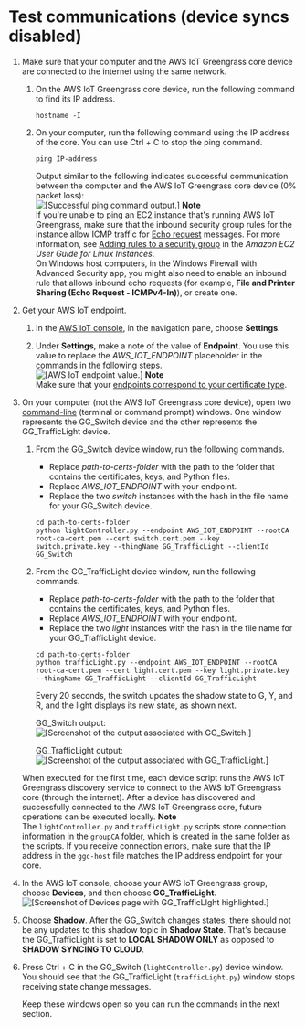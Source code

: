 # Test communications \(device syncs disabled\)<a name="comms-disabled"></a>

1. <a name="ping-device"></a>Make sure that your computer and the AWS IoT Greengrass core device are connected to the internet using the same network\.

   1. On the AWS IoT Greengrass core device, run the following command to find its IP address\.

      ```
      hostname -I
      ```

   1. On your computer, run the following command using the IP address of the core\. You can use Ctrl \+ C to stop the ping command\.

      ```
      ping IP-address
      ```

      Output similar to the following indicates successful communication between the computer and the AWS IoT Greengrass core device \(0% packet loss\):  
![\[Successful ping command output.\]](http://docs.aws.amazon.com/greengrass/latest/developerguide/images/gg-get-started-075.5.png)
**Note**  
If you're unable to ping an EC2 instance that's running AWS IoT Greengrass, make sure that the inbound security group rules for the instance allow ICMP traffic for [Echo request](https://docs.aws.amazon.com/AWSEC2/latest/UserGuide/security-group-rules-reference.html#sg-rules-ping) messages\. For more information, see [ Adding rules to a security group](https://docs.aws.amazon.com/AWSEC2/latest/UserGuide/using-network-security.html#adding-security-group-rule) in the *Amazon EC2 User Guide for Linux Instances*\.  
On Windows host computers, in the Windows Firewall with Advanced Security app, you might also need to enable an inbound rule that allows inbound echo requests \(for example, **File and Printer Sharing \(Echo Request \- ICMPv4\-In\)**\), or create one\.

1. Get your AWS IoT endpoint\.

   1. <a name="iot-settings"></a>In the [AWS IoT console](https://console.aws.amazon.com/iot/), in the navigation pane, choose **Settings**\.

   1. <a name="iot-settings-endpoint"></a>Under **Settings**, make a note of the value of **Endpoint**\. You use this value to replace the *AWS\_IOT\_ENDPOINT* placeholder in the commands in the following steps\.  
![\[AWS IoT endpoint value.\]](http://docs.aws.amazon.com/greengrass/latest/developerguide/images/gg-get-started-075.7.png)
**Note**  
Make sure that your [endpoints correspond to your certificate type](gg-core.md#certificate-endpoints)\.

1. <a name="repeated-step"></a>On your computer \(not the AWS IoT Greengrass core device\), open two [command\-line](https://en.wikipedia.org/wiki/Command-line_interface) \(terminal or command prompt\) windows\. One window represents the GG\_Switch device and the other represents the GG\_TrafficLight device\.

   1. <a name="run-switch-device"></a>From the GG\_Switch device window, run the following commands\.
      + Replace *path\-to\-certs\-folder* with the path to the folder that contains the certificates, keys, and Python files\.
      + Replace *AWS\_IOT\_ENDPOINT* with your endpoint\.
      + Replace the two *switch* instances with the hash in the file name for your GG\_Switch device\.

      ```
      cd path-to-certs-folder
      python lightController.py --endpoint AWS_IOT_ENDPOINT --rootCA root-ca-cert.pem --cert switch.cert.pem --key switch.private.key --thingName GG_TrafficLight --clientId GG_Switch
      ```

   1. <a name="run-trafficlight-device"></a>From the GG\_TrafficLight device window, run the following commands\.
      + Replace *path\-to\-certs\-folder* with the path to the folder that contains the certificates, keys, and Python files\.
      + Replace *AWS\_IOT\_ENDPOINT* with your endpoint\.
      + Replace the two *light* instances with the hash in the file name for your GG\_TrafficLight device\.

      ```
      cd path-to-certs-folder
      python trafficLight.py --endpoint AWS_IOT_ENDPOINT --rootCA root-ca-cert.pem --cert light.cert.pem --key light.private.key --thingName GG_TrafficLight --clientId GG_TrafficLight
      ```

      Every 20 seconds, the switch updates the shadow state to G, Y, and R, and the light displays its new state, as shown next\.

      GG\_Switch output:  
![\[Screenshot of the output associated with GG_Switch.\]](http://docs.aws.amazon.com/greengrass/latest/developerguide/images/gg-get-started-083.png)

      GG\_TrafficLight output:  
![\[Screenshot of the output associated with GG_TrafficLight.\]](http://docs.aws.amazon.com/greengrass/latest/developerguide/images/gg-get-started-084.png)

   When executed for the first time, each device script runs the AWS IoT Greengrass discovery service to connect to the AWS IoT Greengrass core \(through the internet\)\. After a device has discovered and successfully connected to the AWS IoT Greengrass core, future operations can be executed locally\.
**Note**  
<a name="check-connection-info"></a> The `lightController.py` and `trafficLight.py` scripts store connection information in the `groupCA` folder, which is created in the same folder as the scripts\. If you receive connection errors, make sure that the IP address in the `ggc-host` file matches the IP address endpoint for your core\.

1. In the AWS IoT console, choose your AWS IoT Greengrass group, choose **Devices**, and then choose **GG\_TrafficLight**\.  
![\[Screenshot of Devices page with GG_TrafficLIght highlighted.\]](http://docs.aws.amazon.com/greengrass/latest/developerguide/images/gg-get-started-085.png)

1. Choose **Shadow**\. After the GG\_Switch changes states, there should not be any updates to this shadow topic in **Shadow State**\. That's because the GG\_TrafficLight is set to **LOCAL SHADOW ONLY** as opposed to **SHADOW SYNCING TO CLOUD**\.

1. Press Ctrl \+ C in the GG\_Switch \(`lightController.py`\) device window\. You should see that the GG\_TrafficLight \(`trafficLight.py`\) window stops receiving state change messages\.

   Keep these windows open so you can run the commands in the next section\.